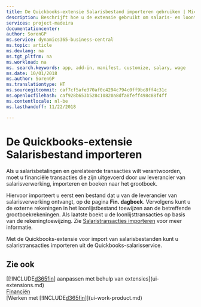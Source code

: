 ```yaml
---
title: De Quickbooks-extensie Salarisbestand importeren gebruiken | Microsoft Docs
description: Beschrijft hoe u de extensie gebruikt om salaris- en loontransacties te importeren uit de salarisservice van Quickbooks.
services: project-madeira
documentationcenter: 
author: SorenGP
ms.service: dynamics365-business-central
ms.topic: article
ms.devlang: na
ms.tgt_pltfrm: na
ms.workload: na
ms. search.keywords: app, add-in, manifest, customize, salary, wage
ms.date: 10/01/2018
ms.author: SorenGP
ms.translationtype: HT
ms.sourcegitcommit: caf7cf5afe370af0c4294c794c0ff9bc8ff4c31c
ms.openlocfilehash: caf928b653b528c10820a8dfa8feff498c88f4ff
ms.contentlocale: nl-be
ms.lasthandoff: 11/22/2018

---
```

# <a name="the-quickbooks-payroll-file-import-extension"></a>De Quickbooks-extensie Salarisbestand importeren
Als u salarisbetalingen en gerelateerde transacties wilt verantwoorden, moet u financiële transacties die zijn uitgevoerd door uw leverancier van salarisverwerking, importeren en boeken naar het grootboek.

Hiervoor importeert u eerst een bestand dat u van de leverancier van salarisverwerking ontvangt, op de pagina **Fin. dagboek**. Vervolgens kunt u de externe rekeningen in het loonlijstbestand toewijzen aan de betreffende grootboekrekeningen. Als laatste boekt u de loonlijsttransacties op basis van de rekeningtoewijzing. Zie [Salaristransacties importeren](finance-how-import-payroll-transactions.md) voor meer informatie.

Met de Quickbooks-extensie voor import van salarisbestanden kunt u salaristransacties importeren uit de Quickbooks-salarisservice.

## <a name="see-also"></a>Zie ook
[[!INCLUDE[d365fin](includes/d365fin_md.md)] aanpassen met behulp van extensies](ui-extensions.md)    
[Financiën](finance.md)    
[Werken met [!INCLUDE[d365fin](includes/d365fin_md.md)]](ui-work-product.md)

